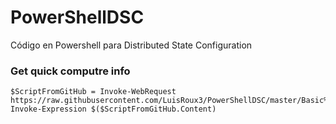 # PowerShellDSC
Código en Powershell para Distributed State Configuration

### Get quick computre info

    $ScriptFromGitHub = Invoke-WebRequest https://raw.githubusercontent.com/LuisRoux3/PowerShellDSC/master/Basic%20Info/QuickServerInfo.ps1
    Invoke-Expression $($ScriptFromGitHub.Content)
